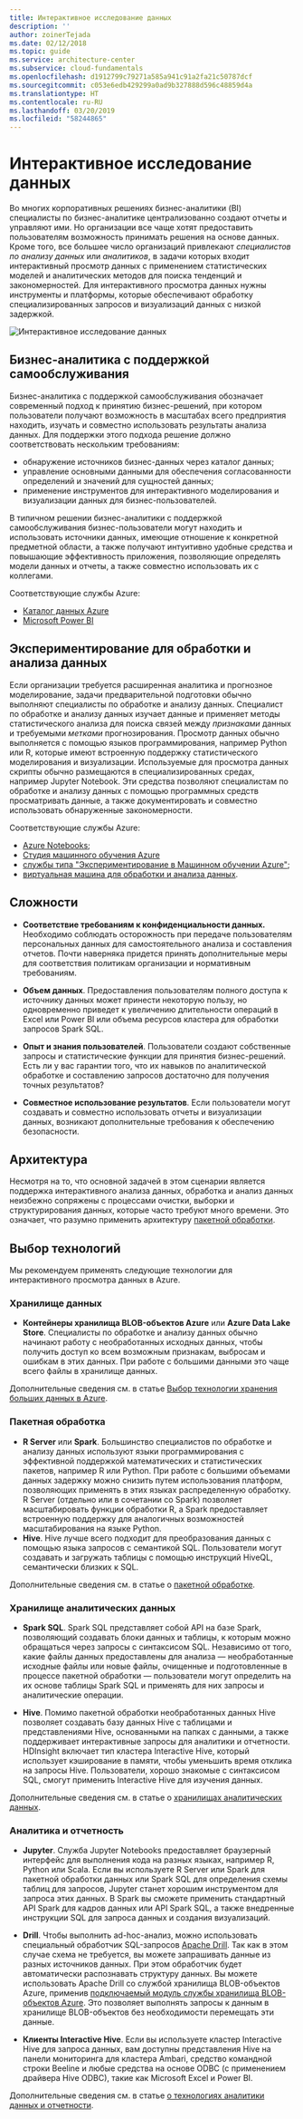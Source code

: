 ```yaml
---
title: Интерактивное исследование данных
description: ''
author: zoinerTejada
ms.date: 02/12/2018
ms.topic: guide
ms.service: architecture-center
ms.subservice: cloud-fundamentals
ms.openlocfilehash: d1912799c79271a585a941c91a2fa21c50787dcf
ms.sourcegitcommit: c053e6edb429299a0ad9b327888d596c48859d4a
ms.translationtype: HT
ms.contentlocale: ru-RU
ms.lasthandoff: 03/20/2019
ms.locfileid: "58244865"
---
```

# <a name="interactive-data-exploration"></a>Интерактивное исследование данных

Во многих корпоративных решениях бизнес-аналитики (BI) специалисты по бизнес-аналитике централизованно создают отчеты и управляют ими. Но организации все чаще хотят предоставить пользователям возможность принимать решения на основе данных. Кроме того, все большее число организаций привлекают *специалистов по анализу данных* или *аналитиков*, в задачи которых входит интерактивный просмотр данных с применением статистических моделей и аналитических методов для поиска тенденций и закономерностей. Для интерактивного просмотра данных нужны инструменты и платформы, которые обеспечивают обработку специализированных запросов и визуализаций данных с низкой задержкой.

![Интерактивное исследование данных](./images/data-exploration.png)

## <a name="self-service-bi"></a>Бизнес-аналитика с поддержкой самообслуживания

Бизнес-аналитика с поддержкой самообслуживания обозначает современный подход к принятию бизнес-решений, при котором пользователи получают возможность в масштабах всего предприятия находить, изучать и совместно использовать результаты анализа данных. Для поддержки этого подхода решение должно соответствовать нескольким требованиям:

- обнаружение источников бизнес-данных через каталог данных;
- управление основными данными для обеспечения согласованности определений и значений для сущностей данных;
- применение инструментов для интерактивного моделирования и визуализации данных для бизнес-пользователей.

В типичном решении бизнес-аналитики с поддержкой самообслуживания бизнес-пользователи могут находить и использовать источники данных, имеющие отношение к конкретной предметной области, а также получают интуитивно удобные средства и повышающие эффективность приложения, позволяющие определять модели данных и отчеты, а также совместно использовать их с коллегами.

Соответствующие службы Azure:

- [Каталог данных Azure](/azure/data-catalog/data-catalog-what-is-data-catalog)
- [Microsoft Power BI](https://powerbi.microsoft.com/)

## <a name="data-science-experimentation"></a>Экспериментирование для обработки и анализа данных

Если организации требуется расширенная аналитика и прогнозное моделирование, задачи предварительной подготовки обычно выполняют специалисты по обработке и анализу данных. Специалист по обработке и анализу данных изучает данные и применяет методы статистического анализа для поиска связей между *признаками* данных и требуемыми *метками* прогнозирования. Просмотр данных обычно выполняется с помощью языков программирования, например Python или R, которые имеют встроенную поддержку статистического моделирования и визуализации. Используемые для просмотра данных скрипты обычно размещаются в специализированных средах, например Jupyter Notebook. Эти средства позволяют специалистам по обработке и анализу данных с помощью программных средств просматривать данные, а также документировать и совместно использовать обнаруженные закономерности.

Соответствующие службы Azure:

- [Azure Notebooks](https://notebooks.azure.com/);
- [Студия машинного обучения Azure](/azure/machine-learning/studio/what-is-ml-studio)
- [службы типа "Экспериментирование в Машинном обучении Azure"](/azure/machine-learning/preview/experimentation-service-configuration);
- [виртуальная машина для обработки и анализа данных](/azure/machine-learning/data-science-virtual-machine/overview).

## <a name="challenges"></a>Сложности

- **Соответствие требованиям к конфиденциальности данных.** Необходимо соблюдать осторожность при передаче пользователям персональных данных для самостоятельного анализа и составления отчетов. Почти наверняка придется принять дополнительные меры для соответствия политикам организации и нормативным требованиям.

- **Объем данных**. Предоставления пользователям полного доступа к источнику данных может принести некоторую пользу, но одновременно приведет к увеличению длительности операций в Excel или Power BI или объема ресурсов кластера для обработки запросов Spark SQL.

- **Опыт и знания пользователей**. Пользователи создают собственные запросы и статистические функции для принятия бизнес-решений. Есть ли у вас гарантии того, что их навыков по аналитической обработке и составлению запросов достаточно для получения точных результатов?

- **Совместное использование результатов**. Если пользователи могут создавать и совместно использовать отчеты и визуализации данных, возникают дополнительные требования к обеспечению безопасности.

## <a name="architecture"></a>Архитектура

Несмотря на то, что основной задачей в этом сценарии является поддержка интерактивного анализа данных, обработка и анализ данных неизбежно сопряжены с процессами очистки, выборки и структурирования данных, которые часто требуют много времени. Это означает, что разумно применить архитектуру [пакетной обработки](../big-data/batch-processing.md).

## <a name="technology-choices"></a>Выбор технологий

Мы рекомендуем применять следующие технологии для интерактивного просмотра данных в Azure.

### <a name="data-storage"></a>Хранилище данных

- **Контейнеры хранилища BLOB-объектов Azure** или **Azure Data Lake Store**. Специалисты по обработке и анализу данных обычно начинают работу с необработанных исходных данных, чтобы получить доступ ко всем возможным признакам, выбросам и ошибкам в этих данных. При работе с большими данными это чаще всего файлы в хранилище данных.

Дополнительные сведения см. в статье [Выбор технологии хранения больших данных в Azure](../technology-choices/data-storage.md).

### <a name="batch-processing"></a>Пакетная обработка

- **R Server** или **Spark**. Большинство специалистов по обработке и анализу данных используют языки программирования с эффективной поддержкой математических и статистических пакетов, например R или Python. При работе с большими объемами данных задержку можно снизить путем использования платформ, позволяющих применять в этих языках распределенную обработку. R Server (отдельно или в сочетании со Spark) позволяет масштабировать функции обработки R, а Spark предоставляет встроенную поддержку для аналогичных возможностей масштабирования на языке Python.
- **Hive**. Hive лучше всего подходит для преобразования данных с помощью языка запросов с семантикой SQL. Пользователи могут создавать и загружать таблицы с помощью инструкций HiveQL, семантически близких к SQL.

Дополнительные сведения см. в статье о [пакетной обработке](../technology-choices/batch-processing.md).

### <a name="analytical-data-store"></a>Хранилище аналитических данных

- **Spark SQL**. Spark SQL представляет собой API на базе Spark, позволяющий создавать блоки данных и таблицы, к которым можно обращаться через запросы с синтаксисом SQL. Независимо от того, какие файлы данных предоставлены для анализа — необработанные исходные файлы или новые файлы, очищенные и подготовленные в процессе пакетной обработки — пользователи могут определить на их основе таблицы Spark SQL и применять для них запросы и аналитические операции.

- **Hive**. Помимо пакетной обработки необработанных данных Hive позволяет создавать базу данных Hive с таблицами и представлениями Hive, основанными на папках с данными, а также поддерживает интерактивные запросы для аналитики и отчетности. HDInsight включает тип кластера Interactive Hive, который использует кэширование в памяти, чтобы уменьшить время отклика на запросы Hive. Пользователи, хорошо знакомые с синтаксисом SQL, смогут применить Interactive Hive для изучения данных.

Дополнительные сведения см. в статье о [хранилищах аналитических данных](../technology-choices/analytical-data-stores.md).

### <a name="analytics-and-reporting"></a>Аналитика и отчетность

- **Jupyter**. Служба Jupyter Notebooks предоставляет браузерный интерфейс для выполнения кода на разных языках, например R, Python или Scala. Если вы используете R Server или Spark для пакетной обработки данных или Spark SQL для определения схемы таблиц для запросов, Jupyter станет хорошим инструментом для запроса этих данных. В Spark вы сможете применить стандартный API Spark для кадров данных или API Spark SQL, а также внедренные инструкции SQL для запроса данных и создания визуализаций.

- **Drill**. Чтобы выполнить ad-hoc-анализ, можно использовать специальный обработчик SQL-запросов [Apache Drill](https://drill.apache.org/). Так как в этом случае схема не требуется, вы можете запрашивать данные из разных источников данных. При этом обработчик будет автоматически распознавать структуру данных.  Вы можете использовать Apache Drill со службой хранилища BLOB-объектов Azure, применив [подключаемый модуль службы хранилища BLOB-объектов Azure](https://drill.apache.org/docs/azure-blob-storage-plugin/). Это позволяет выполнять запросы к данным в хранилище BLOB-объектов без необходимости перемещать эти данные.

- **Клиенты Interactive Hive**. Если вы используете кластер Interactive Hive для запроса данных, вам доступны представления Hive на панели мониторинга для кластера Ambari, средство командной строки Beeline и любые средства на основе ODBC (с применением драйвера Hive ODBC), такие как Microsoft Excel и Power BI.

Дополнительные сведения см. в статье [о технологиях аналитики данных и отчетности](../technology-choices/analysis-visualizations-reporting.md).
